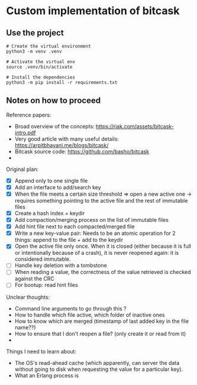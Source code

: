 # Custom implementation of bitcask

## Use the project

```shell
# Create the virtual environment
python3 -m venv .venv

# Activate the virtual env
source .venv/bin/activate

# Install the dependencies
python3 -m pip install -r requirements.txt
```

## Notes on how to proceed

Reference papers:
- Broad overview of the concepts: https://riak.com/assets/bitcask-intro.pdf
- Very good article with many useful details: https://arpitbhayani.me/blogs/bitcask/
- Bitcask source code: https://github.com/basho/bitcask
- 

Original plan:
- [x] Append only to one single file
- [x] Add an interface to add/search key
- [x] When the file meets a certain size threshold => open a new active one 
  -> requires something pointing to the active file and the rest of immutable files 
- [x] Create a hash index = keydir 
- [x] Add compaction/merging process on the list of immutable files
- [x] Add hint file next to each compacted/merged file
- [x] Write a new key-value pair: Needs to be an atomic operation for 2 things: append to the file + add to the keydir
- [x] Open the active file only once. When it is closed (either because it is full or intentionally because of a crash), it is never reopened again: it is considered immutable.
- [ ] Handle key deletion with a tombstone
- [ ] When reading a value, the correctness of the value retrieved is checked against the CRC
- [ ] For bootup: read hint files

Unclear thoughts:
- Command line arguments to go through this ?
- How to handle which file active, which folder of inactive ones
- How to know which are merged (timestamp of last added key in the file name??)
- How to ensure that I don't reopen a file? (only create it or read from it)
- 

Things I need to learn about:
- The OS's read-ahead cache (which apparently, can server the data without going to disk when requesting the value for a particular key).
- What an Erlang process is
